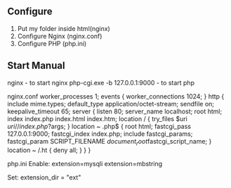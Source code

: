 ## Configure
1. Put my folder inside html(nginx)
2. Configure Nginx (nginx.conf)
3. Configure PHP (php.ini)
## Start Manual
nginx - to start nginx
php-cgi.exe -b 127.0.0.1:9000 - to start php

nginx.conf
worker_processes  1;
events {
    worker_connections  1024;
}
http {
    include       mime.types;
    default_type  application/octet-stream;
    sendfile        on;
    keepalive_timeout  65;
    server {
        listen       80;
        server_name  localhost;
        root   html;
        index  index.php index.html index.htm;
        location / {
            try_files $uri $uri/ /index.php?$args;
        }
        location ~ \.php$ {
            root           html;
            fastcgi_pass   127.0.0.1:9000;
            fastcgi_index  index.php;
            include        fastcgi_params;
            fastcgi_param  SCRIPT_FILENAME  $document_root$fastcgi_script_name;
        }
        location ~ /\.ht {
            deny  all;
        }
    }
}

php.ini
Enable:
extension=mysqli
extension=mbstring

Set: 
extension_dir = "ext"
